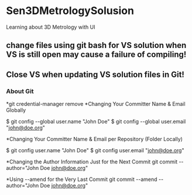 # Sen3DMetrologySolusion
Learning about 3D Metrology with UI

## change files using git bash for VS solution when VS is still open may cause a failure of compiling!
## Close VS when updating VS solution files in Git!

### About Git
*git credential-manager remove
*Changing Your Committer Name & Email Globally

$ git config --global user.name "John Doe"
$ git config --global user.email "john@doe.org"

*Changing Your Committer Name & Email per Repository (Folder Locally)

$ git config user.name "John Doe"
$ git config user.email "john@doe.org"

*Changing the Author Information Just for the Next Commit
git commit --author="John Doe <john@doe.org>"

*Using --amend for the Very Last Commit
git commit --amend --author="John Doe <john@doe.org>"